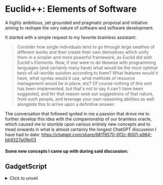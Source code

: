 # Euclid++: Elements of Software

A highly ambitious, yet grounded and pragmatic proposal and initiative aiming to reshape the very nature of software and software development.

It started with a simple request to my favorite brainless assistant:

> Consider how single individuals tend to go through large swathes of different works and then create their own derivatives which unify them in a simpler and more powerful framework, as Euclid did with Euclid's Elements. Now, if one were to do likewise with programming languages (and certainly many have) what would be the most optimal best-of-all-worlds solution according to them? What features would it have, what syntax would it use, what methods of resource management would be in place, etc? Of course nothing of this sort has been implemented, but that's not to say it can't have been suggested, and for that reason seek out suggestions of that nature, from such people, and leverage your own reasoning abilities as well alongside this to arrive upon a definitive answer.

The conversation that followed ignited in me a passion that drove me to further develop this idea with the companionship of our brainless oracle, which caused me to stumble upon various entirely new concepts and to tread onwards in what is almost certainly the longest ChatGPT discussion I have had to date: https://chatgpt.com/share/68119570-0f2c-8001-a984-bb8327a09e03

#### Some new concepts I came up with during said discussion:

## GadgetScript

<details> <summary>Click to unveil</summary>
 
Software development begins in the imagination. We should have custom modular ui interfaces for each command, designed to properly contain, represent, and clarify the functionality of code, so we can feel the concepts taking shape at our fingertips. So we naturally use the code as intended, intuitively following and, where possible, even going beyond best practices in quality. Modular graphical inputs would fundamentally change the very nature of software development, and if developed as an open source project could be continually improving and adapting to how humans think, until it follows the grain of the psyche with perfect precision, creating a frictionless experience where the complexity is reshaped into power, and everything that was once frustration dissolves into flow.

The closest existing concept I could compare to this is Google Blockly, and while, due to my introduction to it via code.org in middle school, it likely subconsciously served as vital inspiration for this concept, it is nowhere close to the level of sophistication and integration I have in mind here. Each module in blockly is a simple block with little difference between command types aside from color, label text, and maybe there's one or two extra inputs in some of them, amounting to something which is chunky, clunky, and cheesy compared to my vision of having individually engineered, custom-curated gui modular interfaces form-fitted to visually manifest the flow and dynamic of the code that lies below the elegant interface.

The most obvious issue that's evident upon reaching this point is the limits in speed - GUIs tend to be geared towards mouse movements and operations, which in many cases will be slower than typing. However, I considered that too, and this weakness can actually be turned directly into a strength in the exact same domains - speed and keyboard-compatibility - and effectively reverse the effect entirely, all via keyboard shortcuts, toggling, navigating, selection, modal editing (or alternative command palate style - custom-configurable), and more, with the option of custom-bound key combinations and sequences, streamlining everything from drop-downs and dials to dashboards and dialogues, with intellisense that can summon whole module interfaces with no more than a few keystrokes, booleans that are a one-tap flip-flop away from flawless, and full theme customization both deep and broad enough to reel in power users from every edge of the pond, hook spline and tinker - with a deeply customizable interface enabling deep editing capabilities, as well as plugin options that mount compatibility layers for various common theme standards, including both textured theme mounts designed to integrate - and look good with - text editor themes, the likes of vscode, base16, sublime text, and other styles, by seamlessly remapping them into the GUI color scheme (and applying them directly to text where present), as well as other classes of graphics compatibility plugins, such as ones designed to properly apply the likes of bootstrap, tailwind css, gtk, and raw css, plugin options that interface with it and provide support for nearly all existing widespread themes.

I will hasten to point out one thing, though - it's not block-based, like blockly, or like structured code editors. The structure, in concept, would carry a highly amorphous design, where even the default structure of each module input could be reshaped for individual preference. This concept differs dramatically from any existing concept available, though in places surface-level similarities can be found.

Why?

First off, it does not make the common assumption that GUI interfaces are limited to single, specialized applications. It doesn't try to fit into a single specialized use case - it takes on them all at the same time, and shows that - in principle - GUI interfaces could far surpass direct text interfaces - that we have been overlooking a mountain of potential because we simply haven't been fully aware of it, or of how to make use of it, until now, and because of this it is not limited by the blinders of habit and complacency that obscure the possibility of efficient, powerful, and entirely feature complete gui programming.

There's a problem with relying solely on text: you have to read it to grasp the structure and flow. This takes time and increases cognitive load. With a GUI, you can have the flow conveyed visually, and as neatly as you wish, not limited to the rudimentary structuring of text to try and keep things orderly, when, let's face it: Lines and lines of alphanumeric symbols, no matter how structured they are, will ever be able to compare to a sleek, modular, minimalist interface, which can be shaped to reflect with a powerful visual emphasis, and guide the gaze of the viewer along, the flow of logic taking place beneath the surface.

The concept was partially inspired by gadgets on my desktop. I had GadgetPack with plenty of Win7 gadgets, multiple packs of Rainmeter gadgets, and Xwidget, which comes with an extensive online widget library. I was using these at the same time to compare performance and quality. In a moment of clarity, I was inspired by their simple, straightforward, and aesthetically pleasing interfaces, with direct inputs and sleek panels. One thought led to another, and I realized that my imagination led me directly to the solution for a long list of software's stifling semantic and syntactical struggles and shortcomings. In honor of this, I will name this programming paradigm GadgetScript. Catchy and direct - it's scripting with gadgets. That is not to be confused with the other paradigm we're developing here - ideally, it would be interchangeable and used both within and outside of this framework, to avoid limiting the scope and versatility of the project, while also being initially released within our elements-inspired framework.

</details>

